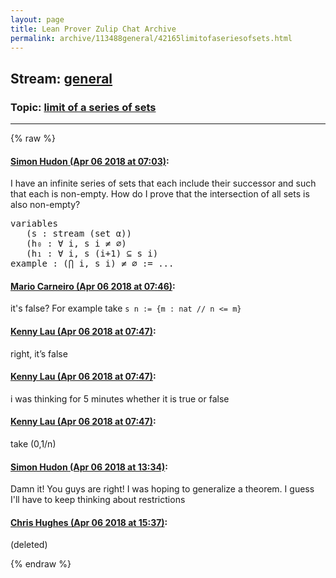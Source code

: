 ```yaml
---
layout: page
title: Lean Prover Zulip Chat Archive 
permalink: archive/113488general/42165limitofaseriesofsets.html
---
```


## Stream: [general](index.html)
### Topic: [limit of a series of sets](42165limitofaseriesofsets.html)

---


{% raw %}
#### [ Simon Hudon (Apr 06 2018 at 07:03)](https://leanprover.zulipchat.com/#narrow/stream/113488-general/topic/limit%20of%20a%20series%20of%20sets/near/124704503):
<p>I have an infinite series of sets that each include their successor and such that each is non-empty. How do I prove that the intersection of all sets is also non-empty?</p>
<div class="codehilite"><pre><span></span><span class="kn">variables</span>
   <span class="o">(</span><span class="n">s</span> <span class="o">:</span> <span class="n">stream</span> <span class="o">(</span><span class="n">set</span> <span class="n">α</span><span class="o">))</span>
   <span class="o">(</span><span class="n">h₀</span> <span class="o">:</span> <span class="bp">∀</span> <span class="n">i</span><span class="o">,</span> <span class="n">s</span> <span class="n">i</span> <span class="bp">≠</span> <span class="err">∅</span><span class="o">)</span>
   <span class="o">(</span><span class="n">h₁</span> <span class="o">:</span> <span class="bp">∀</span> <span class="n">i</span><span class="o">,</span> <span class="n">s</span> <span class="o">(</span><span class="n">i</span><span class="bp">+</span><span class="mi">1</span><span class="o">)</span> <span class="err">⊆</span> <span class="n">s</span> <span class="n">i</span><span class="o">)</span>
<span class="kn">example</span> <span class="o">:</span> <span class="o">(</span><span class="err">⋂</span> <span class="n">i</span><span class="o">,</span> <span class="n">s</span> <span class="n">i</span><span class="o">)</span> <span class="bp">≠</span> <span class="err">∅</span> <span class="o">:=</span> <span class="bp">...</span>
</pre></div>

#### [ Mario Carneiro (Apr 06 2018 at 07:46)](https://leanprover.zulipchat.com/#narrow/stream/113488-general/topic/limit%20of%20a%20series%20of%20sets/near/124705712):
<p>it's false? For example take <code>s n := {m : nat // n &lt;= m}</code></p>

#### [ Kenny Lau (Apr 06 2018 at 07:47)](https://leanprover.zulipchat.com/#narrow/stream/113488-general/topic/limit%20of%20a%20series%20of%20sets/near/124705718):
<p>right, it’s false</p>

#### [ Kenny Lau (Apr 06 2018 at 07:47)](https://leanprover.zulipchat.com/#narrow/stream/113488-general/topic/limit%20of%20a%20series%20of%20sets/near/124705719):
<p>i was thinking for 5 minutes whether it is true or false</p>

#### [ Kenny Lau (Apr 06 2018 at 07:47)](https://leanprover.zulipchat.com/#narrow/stream/113488-general/topic/limit%20of%20a%20series%20of%20sets/near/124705721):
<p>take (0,1/n)</p>

#### [ Simon Hudon (Apr 06 2018 at 13:34)](https://leanprover.zulipchat.com/#narrow/stream/113488-general/topic/limit%20of%20a%20series%20of%20sets/near/124716057):
<p>Damn it! You guys are right! I was hoping to generalize a theorem. I guess I'll have to keep thinking about restrictions</p>

#### [ Chris Hughes (Apr 06 2018 at 15:37)](https://leanprover.zulipchat.com/#narrow/stream/113488-general/topic/limit%20of%20a%20series%20of%20sets/near/124719698):
<p>(deleted)</p>


{% endraw %}
